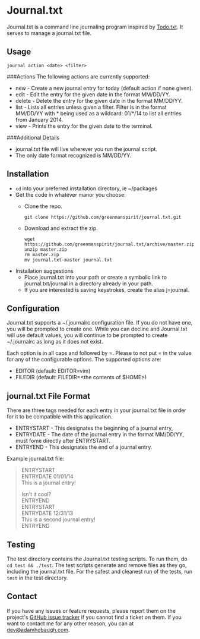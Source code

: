 Journal.txt
===========
Journal.txt is a command line journaling program inspired by [Todo.txt](http://todotxt.com). It serves to manage a journal.txt file.

Usage
-----
`journal action <date> <filter>`

###Actions
The following actions are currently supported:

* new - Create a new journal entry for today (default action if none given).
* edit - Edit the entry for the given date in the format MM/DD/YY.
* delete - Delete the entry for the given date in the format MM/DD/YY.
* list - Lists all entries unless given a filter. Filter is in the format MM/DD/YY with \* being used as a wildcard: 01/\*/14 to list all entries from January 2014.
* view - Prints the entry for the given date to the terminal.


###Additional Details
* journal.txt file will live wherever you run the journal script.
* The only date format recognized is MM/DD/YY.

Installation
------------

* `cd` into your preferred installation directory, ie ~/packages
* Get the code in whatever manor you choose:
  * Clone the repo.

    ```
    git clone https://github.com/greenmanspirit/journal.txt.git
    ```
  * Download and extract the zip.

    ```
    wget https://github.com/greenmanspirit/journal.txt/archive/master.zip
    unzip master.zip
    rm master.zip
    mv journal.txt-master journal.txt
    ```
* Installation suggestions
  * Place journal.txt into your path or create a symbolic link to journal.txt/journal in a directory already in your path.
  * If you are interested is saving keystrokes, create the alias j=journal.

Configuration
-------------
Journal.txt supports a ~/.journalrc configuration file. If you do not have one, you will be prompted to create one. While you can decline and Journal.txt will use default values, you will continue to be prompted to create ~/.journalrc as long as it does not exist.

Each option is in all caps and followed by =. Please to not put = in the value for any of the configurable options. The supported options are:

* EDITOR (default: EDITOR=vim)
* FILEDIR (default: FILEDIR=\<the contents of $HOME\>)

journal.txt File Format
-----------------------
There are three tags needed for each entry in your journal.txt file in order for it to be compatible with this application.

* ENTRYSTART - This designates the beginning of a journal entry,
* ENTRYDATE - The date of the journal entry in the format MM/DD/YY, must fome directly after ENTRYSTART.
* ENTRYEND - This designates the end of a journal entry.

Example journal.txt file:
> ENTRYSTART  
> ENTRYDATE 01/01/14  
> This is a journal entry!  
>
> Isn't it cool?  
> ENTRYEND  
> ENTRYSTART  
> ENTRYDATE 12/31/13  
> This is a second journal entry!  
> ENTRYEND

Testing
-------
The test directory contains the Journal.txt testing scripts. To run them, do `cd test && ./test`. The test scripts generate and remove files as they go, including the journal.txt file. For the safest and cleanest run of the tests, run `test` in the test directory.

Contact
-------
If you have any issues or feature requests, please report them on the project's [GitHub issue tracker](https://github.com/greenmanspirit/journal.txt/issues) if you cannot find a ticket on them. If you want to contact me for any other reason, you can at <dev@adamhobaugh.com>.
